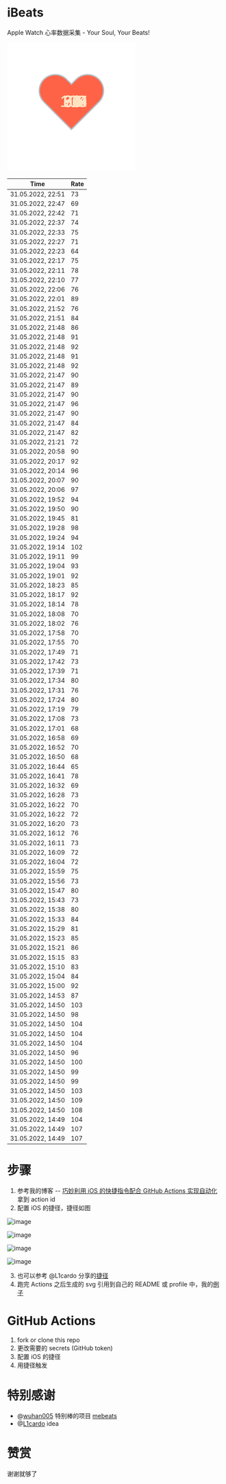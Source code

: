 # iBeats
Apple Watch 心率数据采集 - Your Soul, Your Beats!

![](./files/heart.svg)

<!--START_SECTION:my_heart_rate-->
| Time | Rate | 
 | ---- | ---- | 
| 31.05.2022, 22:51 | 73 |
| 31.05.2022, 22:47 | 69 |
| 31.05.2022, 22:42 | 71 |
| 31.05.2022, 22:37 | 74 |
| 31.05.2022, 22:33 | 75 |
| 31.05.2022, 22:27 | 71 |
| 31.05.2022, 22:23 | 64 |
| 31.05.2022, 22:17 | 75 |
| 31.05.2022, 22:11 | 78 |
| 31.05.2022, 22:10 | 77 |
| 31.05.2022, 22:06 | 76 |
| 31.05.2022, 22:01 | 89 |
| 31.05.2022, 21:52 | 76 |
| 31.05.2022, 21:51 | 84 |
| 31.05.2022, 21:48 | 86 |
| 31.05.2022, 21:48 | 91 |
| 31.05.2022, 21:48 | 92 |
| 31.05.2022, 21:48 | 91 |
| 31.05.2022, 21:48 | 92 |
| 31.05.2022, 21:47 | 90 |
| 31.05.2022, 21:47 | 89 |
| 31.05.2022, 21:47 | 90 |
| 31.05.2022, 21:47 | 96 |
| 31.05.2022, 21:47 | 90 |
| 31.05.2022, 21:47 | 84 |
| 31.05.2022, 21:47 | 82 |
| 31.05.2022, 21:21 | 72 |
| 31.05.2022, 20:58 | 90 |
| 31.05.2022, 20:17 | 92 |
| 31.05.2022, 20:14 | 96 |
| 31.05.2022, 20:07 | 90 |
| 31.05.2022, 20:06 | 97 |
| 31.05.2022, 19:52 | 94 |
| 31.05.2022, 19:50 | 90 |
| 31.05.2022, 19:45 | 81 |
| 31.05.2022, 19:28 | 98 |
| 31.05.2022, 19:24 | 94 |
| 31.05.2022, 19:14 | 102 |
| 31.05.2022, 19:11 | 99 |
| 31.05.2022, 19:04 | 93 |
| 31.05.2022, 19:01 | 92 |
| 31.05.2022, 18:23 | 85 |
| 31.05.2022, 18:17 | 92 |
| 31.05.2022, 18:14 | 78 |
| 31.05.2022, 18:08 | 70 |
| 31.05.2022, 18:02 | 76 |
| 31.05.2022, 17:58 | 70 |
| 31.05.2022, 17:55 | 70 |
| 31.05.2022, 17:49 | 71 |
| 31.05.2022, 17:42 | 73 |
| 31.05.2022, 17:39 | 71 |
| 31.05.2022, 17:34 | 80 |
| 31.05.2022, 17:31 | 76 |
| 31.05.2022, 17:24 | 80 |
| 31.05.2022, 17:19 | 79 |
| 31.05.2022, 17:08 | 73 |
| 31.05.2022, 17:01 | 68 |
| 31.05.2022, 16:58 | 69 |
| 31.05.2022, 16:52 | 70 |
| 31.05.2022, 16:50 | 68 |
| 31.05.2022, 16:44 | 65 |
| 31.05.2022, 16:41 | 78 |
| 31.05.2022, 16:32 | 69 |
| 31.05.2022, 16:28 | 73 |
| 31.05.2022, 16:22 | 70 |
| 31.05.2022, 16:22 | 72 |
| 31.05.2022, 16:20 | 73 |
| 31.05.2022, 16:12 | 76 |
| 31.05.2022, 16:11 | 73 |
| 31.05.2022, 16:09 | 72 |
| 31.05.2022, 16:04 | 72 |
| 31.05.2022, 15:59 | 75 |
| 31.05.2022, 15:56 | 73 |
| 31.05.2022, 15:47 | 80 |
| 31.05.2022, 15:43 | 73 |
| 31.05.2022, 15:38 | 80 |
| 31.05.2022, 15:33 | 84 |
| 31.05.2022, 15:29 | 81 |
| 31.05.2022, 15:23 | 85 |
| 31.05.2022, 15:21 | 86 |
| 31.05.2022, 15:15 | 83 |
| 31.05.2022, 15:10 | 83 |
| 31.05.2022, 15:04 | 84 |
| 31.05.2022, 15:00 | 92 |
| 31.05.2022, 14:53 | 87 |
| 31.05.2022, 14:50 | 103 |
| 31.05.2022, 14:50 | 98 |
| 31.05.2022, 14:50 | 104 |
| 31.05.2022, 14:50 | 104 |
| 31.05.2022, 14:50 | 104 |
| 31.05.2022, 14:50 | 96 |
| 31.05.2022, 14:50 | 100 |
| 31.05.2022, 14:50 | 99 |
| 31.05.2022, 14:50 | 99 |
| 31.05.2022, 14:50 | 103 |
| 31.05.2022, 14:50 | 109 |
| 31.05.2022, 14:50 | 108 |
| 31.05.2022, 14:49 | 104 |
| 31.05.2022, 14:49 | 107 |
| 31.05.2022, 14:49 | 107 |

<!--END_SECTION:my_heart_rate-->

# 步骤
1. 参考我的博客 -- [巧妙利用 iOS 的快捷指令配合 GitHub Actions 实现自动化](https://github.com/yihong0618/gitblog/issues/198) 拿到 action id
2. 配置 iOS 的捷径，捷径如图

![image](https://user-images.githubusercontent.com/15976103/122154218-0db0b480-ce97-11eb-93bb-5aec07c558dc.png)

![image](https://user-images.githubusercontent.com/15976103/122154236-186b4980-ce97-11eb-8e4b-70551a0391ae.png)

![image](https://user-images.githubusercontent.com/15976103/122154268-2d47dd00-ce97-11eb-902e-3acf292265a9.png)

![image](https://user-images.githubusercontent.com/15976103/122174055-fa144680-ceb4-11eb-9be2-3eb83cd516f7.png)

3. 也可以参考 @L1cardo 分享的[捷径](https://www.icloud.com/shortcuts/6ab6047b459c41ad822ad6b94b1c03d4)
4. 跑完 Actions 之后生成的 svg 引用到自己的 README 或 profile 中，我的[例子](https://github.com/yihong0618) 

# GitHub Actions

1. fork or clone this repo
2. 更改需要的 secrets (GitHub token)
3. 配置 iOS 的捷径
4. 用捷径触发

# 特别感谢
- @[wuhan005](https://github.com/wuhan005) 特别棒的项目 [mebeats](https://github.com/wuhan005/mebeats)
- @[L1cardo](https://github.com/L1cardo) idea

# 赞赏
谢谢就够了
